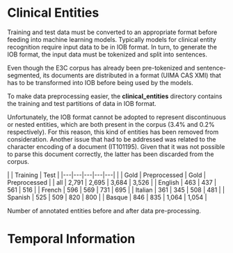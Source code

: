 # Clinical Entities

Training and test data must be converted to an appropriate format before feeding into machine
learning models. Typically models for clinical entity recognition require input data to be in IOB format.
In turn, to generate the IOB format, the input data must be tokenized and split into sentences.

Even though the E3C corpus has already been pre-tokenized and sentence-segmented, its documents are distributed in a format (UIMA
CAS XMI) that has to be transformed into IOB before being used by the models. 

To make data preprocessing easier, the **clinical_entities** directory contains the training and test partitions of data in IOB format.

Unfortunately, the IOB format cannot be adopted to represent discontinuous or nested entities, which are both
present in the corpus (3.4% and 0.2% respectively). For this reason, this kind of entities has
been removed from consideration. Another issue that had to be addressed was related to the character encoding of
a document (IT101195). Given that it was not possible to parse this document correctly, the latter
has been discarded from the corpus.


|  |  Training           | Test                |
|---|---|---|---|---|
|   | Gold | Preprocessed | Gold | Preprocessed |
| all     | 2,791  | 2,695  | 3,684  | 3,526  |
| English |   463  |   437  |   561  |   516  |
| French  |   596  |   569  |   731  |   695  |
| Italian |   361  |   345  |   508  |   481  |
| Spanish |   525  |   509  |   820  |   800  |
| Basque  |   846  |   835  | 1,064  | 1,054  |

Number of annotated entities before and after data pre-processing.

# Temporal Information
